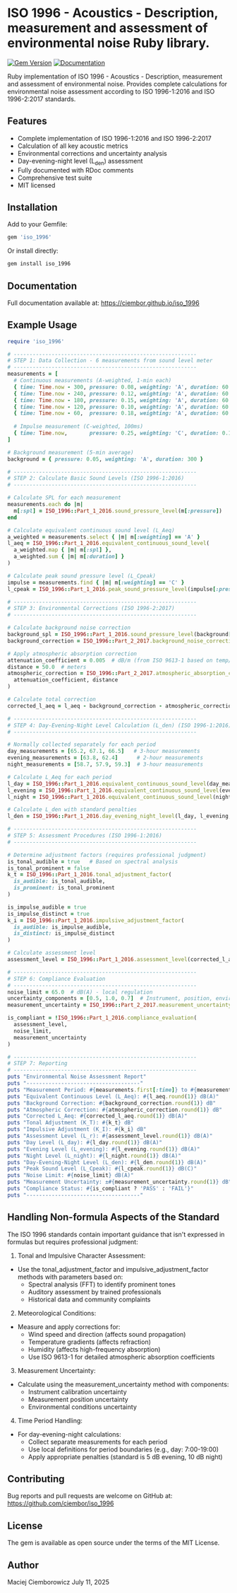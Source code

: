 
# ISO 1996 - Acoustics - Description, measurement and assessment of environmental noise Ruby library.

[![Gem Version](https://badge.fury.io/rb/iso_1996.svg)](https://badge.fury.io/rb/iso_1996)
[![Documentation](https://img.shields.io/badge/docs-rdoc.info-blue)](https://ciembor.github.io/iso_1996)

Ruby implementation of ISO 1996 - Acoustics - Description, measurement and assessment of environmental noise. 
Provides complete calculations for environmental noise assessment according to ISO 1996-1:2016 and ISO 1996-2:2017 standards.

## Features

- Complete implementation of ISO 1996-1:2016 and ISO 1996-2:2017
- Calculation of all key acoustic metrics
- Environmental corrections and uncertainty analysis
- Day-evening-night level (L<sub>den</sub>) assessment
- Fully documented with RDoc comments
- Comprehensive test suite
- MIT licensed

## Installation

Add to your Gemfile:

```ruby
gem 'iso_1996'
```

Or install directly:

```bash
gem install iso_1996
```

## Documentation
Full documentation available at:
https://ciembor.github.io/iso_1996

## Example Usage

```ruby
require 'iso_1996'

# ----------------------------------------------------------
# STEP 1: Data Collection - 6 measurements from sound level meter
# ----------------------------------------------------------
measurements = [
  # Continuous measurements (A-weighted, 1-min each)
  { time: Time.now - 300, pressure: 0.08, weighting: 'A', duration: 60 },
  { time: Time.now - 240, pressure: 0.12, weighting: 'A', duration: 60 },
  { time: Time.now - 180, pressure: 0.15, weighting: 'A', duration: 60 },
  { time: Time.now - 120, pressure: 0.10, weighting: 'A', duration: 60 },
  { time: Time.now - 60,  pressure: 0.18, weighting: 'A', duration: 60 },
  
  # Impulse measurement (C-weighted, 100ms)
  { time: Time.now,       pressure: 0.25, weighting: 'C', duration: 0.1 }
]

# Background measurement (5-min average)
background = { pressure: 0.05, weighting: 'A', duration: 300 }

# ----------------------------------------------------------
# STEP 2: Calculate Basic Sound Levels (ISO 1996-1:2016)
# ----------------------------------------------------------

# Calculate SPL for each measurement
measurements.each do |m|
  m[:spl] = ISO_1996::Part_1_2016.sound_pressure_level(m[:pressure])
end

# Calculate equivalent continuous sound level (L_Aeq)
a_weighted = measurements.select { |m| m[:weighting] == 'A' }
l_aeq = ISO_1996::Part_1_2016.equivalent_continuous_sound_level(
  a_weighted.map { |m| m[:spl] },
  a_weighted.sum { |m| m[:duration] }
)

# Calculate peak sound pressure level (L_Cpeak)
impulse = measurements.find { |m| m[:weighting] == 'C' }
l_cpeak = ISO_1996::Part_1_2016.peak_sound_pressure_level(impulse[:pressure])

# ----------------------------------------------------------
# STEP 3: Environmental Corrections (ISO 1996-2:2017)
# ----------------------------------------------------------

# Calculate background noise correction
background_spl = ISO_1996::Part_1_2016.sound_pressure_level(background[:pressure])
background_correction = ISO_1996::Part_2_2017.background_noise_correction(l_aeq, background_spl)

# Apply atmospheric absorption correction
attenuation_coefficient = 0.005  # dB/m (from ISO 9613-1 based on temp/humidity)
distance = 50.0  # meters
atmospheric_correction = ISO_1996::Part_2_2017.atmospheric_absorption_correction(
  attenuation_coefficient, distance
)

# Calculate total correction
corrected_l_aeq = l_aeq - background_correction - atmospheric_correction

# ----------------------------------------------------------
# STEP 4: Day-Evening-Night Level Calculation (L_den) (ISO 1996-1:2016)
# ----------------------------------------------------------

# Normally collected separately for each period
day_measurements = [65.2, 67.1, 66.5]   # 3-hour measurements
evening_measurements = [63.8, 62.4]      # 2-hour measurements
night_measurements = [58.7, 57.9, 59.3]  # 3-hour measurements

# Calculate L_Aeq for each period
l_day = ISO_1996::Part_1_2016.equivalent_continuous_sound_level(day_measurements, 3 * 3600)
l_evening = ISO_1996::Part_1_2016.equivalent_continuous_sound_level(evening_measurements, 2 * 3600)
l_night = ISO_1996::Part_1_2016.equivalent_continuous_sound_level(night_measurements, 3 * 3600)

# Calculate L_den with standard penalties
l_den = ISO_1996::Part_1_2016.day_evening_night_level(l_day, l_evening, l_night)

# ----------------------------------------------------------
# STEP 5: Assessment Procedures (ISO 1996-1:2016)
# ----------------------------------------------------------

# Determine adjustment factors (requires professional judgment)
is_tonal_audible = true   # Based on spectral analysis
is_tonal_prominent = false
k_t = ISO_1996::Part_1_2016.tonal_adjustment_factor(
  is_audible: is_tonal_audible, 
  is_prominent: is_tonal_prominent
)

is_impulse_audible = true
is_impulse_distinct = true
k_i = ISO_1996::Part_1_2016.impulsive_adjustment_factor(
  is_audible: is_impulse_audible,
  is_distinct: is_impulse_distinct
)

# Calculate assessment level
assessment_level = ISO_1996::Part_1_2016.assessment_level(corrected_l_aeq, k_t, k_i)

# ----------------------------------------------------------
# STEP 6: Compliance Evaluation
# ----------------------------------------------------------
noise_limit = 65.0  # dB(A) - local regulation
uncertainty_components = [0.5, 1.0, 0.7]  # Instrument, position, environmental
measurement_uncertainty = ISO_1996::Part_2_2017.measurement_uncertainty(uncertainty_components)

is_compliant = !ISO_1996::Part_1_2016.compliance_evaluation(
  assessment_level, 
  noise_limit, 
  measurement_uncertainty
)

# ----------------------------------------------------------
# STEP 7: Reporting
# ----------------------------------------------------------
puts "Environmental Noise Assessment Report"
puts "------------------------------------"
puts "Measurement Period: #{measurements.first[:time]} to #{measurements.last[:time]}"
puts "Equivalent Continuous Level (L_Aeq): #{l_aeq.round(1)} dB(A)"
puts "Background Correction: #{background_correction.round(1)} dB"
puts "Atmospheric Correction: #{atmospheric_correction.round(1)} dB"
puts "Corrected L_Aeq: #{corrected_l_aeq.round(1)} dB(A)"
puts "Tonal Adjustment (K_T): #{k_t} dB"
puts "Impulsive Adjustment (K_I): #{k_i} dB"
puts "Assessment Level (L_r): #{assessment_level.round(1)} dB(A)"
puts "Day Level (L_day): #{l_day.round(1)} dB(A)"
puts "Evening Level (L_evening): #{l_evening.round(1)} dB(A)"
puts "Night Level (L_night): #{l_night.round(1)} dB(A)"
puts "Day-Evening-Night Level (L_den): #{l_den.round(1)} dB(A)"
puts "Peak Sound Level (L_Cpeak): #{l_cpeak.round(1)} dB(C)"
puts "Noise Limit: #{noise_limit} dB(A)"
puts "Measurement Uncertainty: ±#{measurement_uncertainty.round(1)} dB"
puts "Compliance Status: #{is_compliant ? 'PASS' : 'FAIL'}"
puts "------------------------------------"
```

## Handling Non-formula Aspects of the Standard
The ISO 1996 standards contain important guidance that isn't expressed in formulas but requires professional judgment:

1. Tonal and Impulsive Character Assessment:
  - Use the tonal_adjustment_factor and impulsive_adjustment_factor methods with parameters based on:
    * Spectral analysis (FFT) to identify prominent tones
    * Auditory assessment by trained professionals
    * Historical data and community complaints
2. Meteorological Conditions:
  - Measure and apply corrections for:
    * Wind speed and direction (affects sound propagation)
    * Temperature gradients (affects refraction)
    * Humidity (affects high-frequency absorption)
    * Use ISO 9613-1 for detailed atmospheric absorption coefficients
3. Measurement Uncertainty:
  - Calculate using the measurement_uncertainty method with components:
    * Instrument calibration uncertainty
    * Measurement position uncertainty
    * Environmental conditions uncertainty
4. Time Period Handling:
  - For day-evening-night calculations:
    * Collect separate measurements for each period
    * Use local definitions for period boundaries (e.g., day: 7:00-19:00)
    * Apply appropriate penalties (standard is 5 dB evening, 10 dB night)

## Contributing
Bug reports and pull requests are welcome on GitHub at:
https://github.com/ciembor/iso_1996

## License
The gem is available as open source under the terms of the MIT License.

## Author
Maciej Ciemborowicz
July 11, 2025
